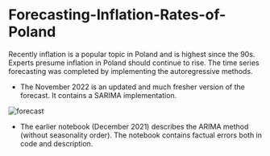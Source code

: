 # Forecasting-Inflation-Rates-of-Poland
Recently inflation is a popular topic in Poland and is highest since the 90s. Experts presume inflation in Poland should continue to rise. The time series forecasting was completed by implementing the autoregressive methods.

* The November 2022 is an updated and much fresher version of the forecast. It contains a SARIMA implementation.

![forecast](https://user-images.githubusercontent.com/45270023/202861900-a2e3db91-a6bf-4524-940f-1c95748eacde.jpg)

* The earlier notebook (December 2021) describes the ARIMA method (without seasonality order). The notebook contains factual errors both in code and description.
